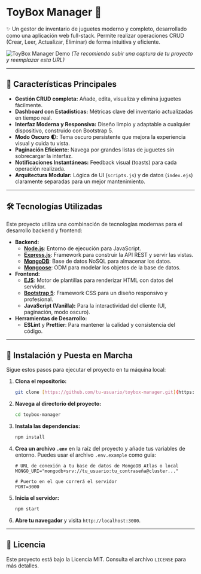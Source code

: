 # ToyBox Manager 🧸

✨ Un gestor de inventario de juguetes moderno y completo, desarrollado como una aplicación web full-stack. Permite realizar operaciones CRUD (Crear, Leer, Actualizar, Eliminar) de forma intuitiva y eficiente.

![ToyBox Manager Demo](https://i.imgur.com/uGfW7kL.png)
*(Te recomiendo subir una captura de tu proyecto y reemplazar esta URL)*

---

## 🌟 Características Principales

-   **Gestión CRUD completa:** Añade, edita, visualiza y elimina juguetes fácilmente.
-   **Dashboard con Estadísticas:** Métricas clave del inventario actualizadas en tiempo real.
-   **Interfaz Moderna y Responsiva:** Diseño limpio y adaptable a cualquier dispositivo, construido con Bootstrap 5.
-   **Modo Oscuro 🌓:** Tema oscuro persistente que mejora la experiencia visual y cuida tu vista.
-   **Paginación Eficiente:** Navega por grandes listas de juguetes sin sobrecargar la interfaz.
-   **Notificaciones Instantáneas:** Feedback visual (toasts) para cada operación realizada.
-   **Arquitectura Modular:** Lógica de UI (`scripts.js`) y de datos (`index.ejs`) claramente separadas para un mejor mantenimiento.

---

## 🛠️ Tecnologías Utilizadas

Este proyecto utiliza una combinación de tecnologías modernas para el desarrollo backend y frontend:

-   **Backend:**
    -   [**Node.js**](https://nodejs.org/): Entorno de ejecución para JavaScript.
    -   [**Express.js**](https://expressjs.com/): Framework para construir la API REST y servir las vistas.
    -   [**MongoDB**](https://www.mongodb.com/): Base de datos NoSQL para almacenar los datos.
    -   [**Mongoose**](https://mongoosejs.com/): ODM para modelar los objetos de la base de datos.
-   **Frontend:**
    -   [**EJS**](https://ejs.co/): Motor de plantillas para renderizar HTML con datos del servidor.
    -   [**Bootstrap 5**](https://getbootstrap.com/): Framework CSS para un diseño responsivo y profesional.
    -   **JavaScript (Vanilla):** Para la interactividad del cliente (UI, paginación, modo oscuro).
-   **Herramientas de Desarrollo:**
    -   **ESLint** y **Prettier**: Para mantener la calidad y consistencia del código.

---

## 🚀 Instalación y Puesta en Marcha

Sigue estos pasos para ejecutar el proyecto en tu máquina local:

1.  **Clona el repositorio:**
    ```bash
    git clone [https://github.com/tu-usuario/toybox-manager.git](https://github.com/tu-usuario/toybox-manager.git)
    ```

2.  **Navega al directorio del proyecto:**
    ```bash
    cd toybox-manager
    ```

3.  **Instala las dependencias:**
    ```bash
    npm install
    ```

4.  **Crea un archivo `.env`** en la raíz del proyecto y añade tus variables de entorno. Puedes usar el archivo `.env.example` como guía:
    ```env
    # URL de conexión a tu base de datos de MongoDB Atlas o local
    MONGO_URI="mongodb+srv://tu_usuario:tu_contraseña@cluster..."

    # Puerto en el que correrá el servidor
    PORT=3000
    ```

5.  **Inicia el servidor:**
    ```bash
    npm start
    ```

6.  **Abre tu navegador** y visita `http://localhost:3000`.

---

## 📄 Licencia

Este proyecto está bajo la Licencia MIT. Consulta el archivo `LICENSE` para más detalles.
